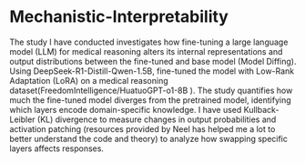 # Mechanistic-Interpretability

The study I have conducted investigates how fine-tuning a large language model (LLM) for medical reasoning alters its internal representations and output distributions between the fine-tuned and base model (Model Diffing). Using DeepSeek-R1-Distill-Qwen-1.5B, fine-tuned the model with Low-Rank Adaptation (LoRA) on a medical reasoning dataset(FreedomIntelligence/HuatuoGPT-o1-8B
). The study quantifies how much the fine-tuned model diverges from the pretrained model, identifying which layers encode domain-specific knowledge. I have used Kullback-Leibler (KL) divergence to measure changes in output probabilities and activation patching (resources provided by Neel has helped me a lot to better understand the code and theory) to analyze how swapping specific layers affects responses.
